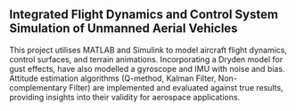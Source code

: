 ## Integrated Flight Dynamics and Control System Simulation of Unmanned Aerial Vehicles
This project utilises MATLAB and Simulink to model aircraft flight dynamics, control surfaces, and terrain animations. Incorporating a Dryden model for gust effects, have also modelled a gyroscope and IMU with noise and bias. Attitude estimation algorithms (Q-method, Kalman Filter, Non-complementary Filter) are implemented and evaluated against true results, providing insights into their validity for aerospace applications.
